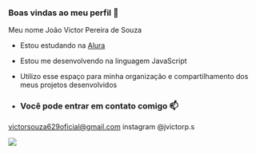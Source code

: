 ### Boas vindas ao meu perfil 💙

Meu nome João Victor Pereira de Souza
 - Estou estudando na [Alura](https://www.alura.com.br)
- Estou me desenvolvendo na linguagem JavaScript
- Utilizo esse espaço para minha organização e compartilhamento dos meus projetos desenvolvidos

- ### Você pode entrar em contato comigo 📫

victorsouza629oficial@gmail.com
instagram @jvictorp.s


![](https://media1.tenor.com/m/wBGHJiKvKsYAAAAC/wednesday-vec50.gif)









